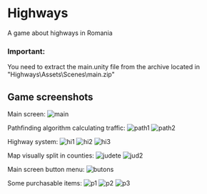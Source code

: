 # Highways
A game about highways in Romania

### Important:
You need to extract the main.unity file from the archive located in "Highways\Assets\Scenes\main.zip"

## Game screenshots
Main screen:
![main](https://imgur.com/IqynLpn.jpeg)

Pathfinding algorithm calculating traffic:
![path1](https://imgur.com/fiSoTAi.jpeg)
![path2](https://imgur.com/F66KQBo.jpeg)

Highway system:
![hi1](https://imgur.com/96TWgog.jpeg)
![hi2](https://imgur.com/0gGBEoW.jpeg)
![hi3](https://imgur.com/k1CRUFy.jpeg)

Map visually split in counties:
![judete](https://imgur.com/fKMahf6.jpeg)
![jud2](https://imgur.com/dny9PrE.jpeg)

Main screen button menu:
![butons](https://imgur.com/6gMTm1A.jpeg)

Some purchasable items:
![p1](https://imgur.com/0O7cUr7.jpeg)
![p2](https://imgur.com/UIyy0KR.jpeg)
![p3](https://imgur.com/TCqCZtZ.jpeg)
